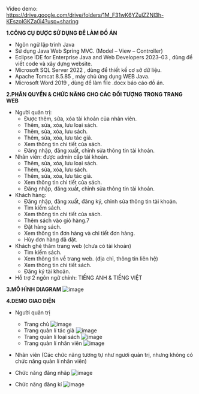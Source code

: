 Video demo: https://drive.google.com/drive/folders/1M_F31wK6YZuIZZNI3h-KEszoIGKZa0i4?usp=sharing

**1.CÔNG CỤ ĐƯỢC SỬ DỤNG ĐỂ LÀM ĐỒ ÁN**
- Ngôn ngữ lập trình Java
- Sử dụng Java Web Spring MVC. (Model – View – Controller)
- Eclipse IDE for Enterprise Java and Web Developers 2023–03 , dùng để viết code và xây dựng website.
- Microsoft SQL Server 2022 , dùng để thiết kế cơ sở dữ liệu.
- Apache Tomcat 8.5.85 , máy chủ ứng dụng WEB Java.
- Microsoft Word 2019 , dùng để làm file .docx báo cáo đồ án.

**2.PHÂN QUYỀN & CHỨC NĂNG CHO CÁC ĐỐI TƯỢNG TRONG TRANG WEB**
- Người quản trị:
  * Được thêm, sửa, xóa tài khoản của nhân viên.
  * Thêm, sửa, xóa, lưu loại sách.
  * Thêm, sửa, xóa, lưu sách.
  * Thêm, sửa, xóa, lưu tác giả.
  * Xem thông tin chi tiết của sách.
  * Đăng nhập, đăng xuất, chỉnh sửa thông tin tài khoản.
- Nhân viên: được admin cấp tài khoản.
  * Thêm, sửa, xóa, lưu loại sách.
  * Thêm, sửa, xóa, lưu sách.
  * Thêm, sửa, xóa, lưu tác giả.
  * Xem thông tin chi tiết của sách.
  * Đăng nhập, đăng xuất, chỉnh sửa thông tin tài khoản.
- Khách hàng:
  * Đăng nhập, đăng xuất, đăng ký, chỉnh sửa thông tin tài khoản.
  * Tìm kiếm sách.
  * Xem thông tin chi tiết của sách.
  * Thêm sách vào giỏ hàng.7
  * Đặt hàng sách.
  * Xem thông tin đơn hàng và chi tiết đơn hàng.
  * Hủy đơn hàng đã đặt.
- Khách ghé thăm trang web (chưa có tài khoản)
  * Tìm kiếm sách.
  * Xem thông tin về trang web. (địa chỉ, thông tin liên hệ)
  * Xem thông tin chi tiết sách.
  * Đăng ký tài khoản.
- Hỗ trợ 2 ngôn ngữ chính: TIẾNG ANH & TIẾNG VIỆT


**3.MÔ HÌNH DIAGRAM**
![image](https://github.com/idiotman-2212/website-onlineBookStore/assets/82036270/170ecc97-7ace-4c1e-ac7d-a328f402fbc0)

**4.DEMO GIAO DIỆN**
- Người quản trị
   * Trang chủ
![image](https://github.com/idiotman-2212/website-onlineBookStore/assets/82036270/f908cee4-e590-4176-ac95-f2b3e74ad55e)
   * Trang quản lí tác giả
![image](https://github.com/idiotman-2212/website-onlineBookStore/assets/82036270/185a8333-5ef2-49de-afaa-52c254255b3e)
   * Trang quản lí loại sách
![image](https://github.com/idiotman-2212/website-onlineBookStore/assets/82036270/c3949577-a15e-4a98-a9c3-2ffbff9ed2d2)
   * Trang quản lí nhân viên
![image](https://github.com/idiotman-2212/website-onlineBookStore/assets/82036270/2379e48e-d908-4780-af4f-51aa2a8852bf)

- Nhân viên (Các chức năng tương tự như ngươi quản trị, nhưng không có chức năng quản lí nhân viên)
- Chức năng đăng nhâp
![image](https://github.com/idiotman-2212/website-onlineBookStore/assets/82036270/e1abfda8-6545-4c74-a2d4-04da0bac8870)
- Chức năng đăng kí
![image](https://github.com/idiotman-2212/website-onlineBookStore/assets/82036270/b48ca06d-99d0-4a90-bb40-a24d3722c73b)

